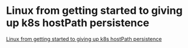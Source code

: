 # Linux from getting started to giving up k8s hostPath persistence
[Linux from getting started to giving up k8s hostPath persistence](https://aiwithcloud.com/2022/09/16/linux_from_getting_started_to_giving_up_k8s_hostpath_persistence/)